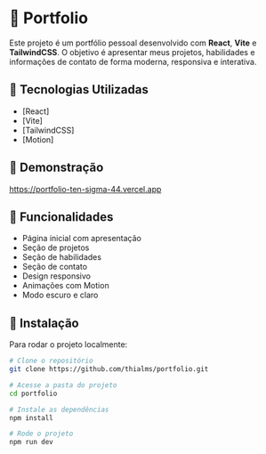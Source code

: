 # 📂 Portfolio

Este projeto é um portfólio pessoal desenvolvido com **React**, **Vite** e **TailwindCSS**. O objetivo é apresentar meus projetos, habilidades e informações de contato de forma moderna, responsiva e interativa.

## 🚀 Tecnologias Utilizadas

- [React]
- [Vite]
- [TailwindCSS]
- [Motion]

## 📸 Demonstração

 https://portfolio-ten-sigma-44.vercel.app

## 📌 Funcionalidades

- Página inicial com apresentação
- Seção de projetos
- Seção de habilidades
- Seção de contato
- Design responsivo
- Animações com Motion
- Modo escuro e claro 

## 💾 Instalação

Para rodar o projeto localmente:

```bash
# Clone o repositório
git clone https://github.com/thialms/portfolio.git

# Acesse a pasta do projeto
cd portfolio

# Instale as dependências
npm install

# Rode o projeto
npm run dev
